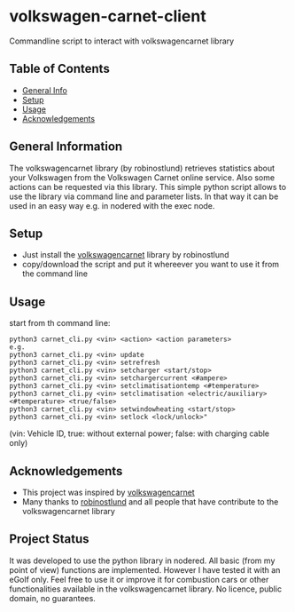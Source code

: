 # volkswagen-carnet-client
Commandline script to interact with volkswagencarnet library

## Table of Contents
* [General Info](#general-information)
* [Setup](#setup)
* [Usage](#usage)
* [Acknowledgements](#acknowledgements)
 
## General Information
The volkswagencarnet library (by robinostlund) retrieves statistics about your Volkswagen from the Volkswagen Carnet online service. Also some actions can be requested via this library. This simple python script allows to use the library via command line and parameter lists. In that way it can be used in an easy way e.g. in nodered with the exec node.

## Setup
* Just install the [volkswagencarnet](https://github.com/robinostlund/volkswagencarnet) library by robinostlund
* copy/download the script and put it whereever you want to use it from the command line

## Usage
start from th command line: 
```
python3 carnet_cli.py <vin> <action> <action parameters>
e.g.
python3 carnet_cli.py <vin> update
python3 carnet_cli.py <vin> setrefresh
python3 carnet_cli.py <vin> setcharger <start/stop>
python3 carnet_cli.py <vin> setchargercurrent <#ampere>
python3 carnet_cli.py <vin> setclimatisationtemp <#temperature>
python3 carnet_cli.py <vin> setclimatisation <electric/auxiliary> <#temperature> <true/false>
python3 carnet_cli.py <vin> setwindowheating <start/stop>
python3 carnet_cli.py <vin> setlock <lock/unlock>"
```
(vin: Vehicle ID, true: without external power; false: with charging cable only)

## Acknowledgements
- This project was inspired by [volkswagencarnet](https://github.com/robinostlund/volkswagencarnet)
- Many thanks to [robinostlund](https://github.com/robinostlund) and all people that have contribute to the volkswagencarnet library
  
## Project Status
It was developed to use the python library in nodered. All basic (from my point of view) functions are implemented. However I have tested it with an eGolf only. Feel free to use it or improve it for combustion cars or other functionalities available in the volkswagencarnet library. No licence, public domain, no guarantees.  
  
